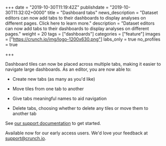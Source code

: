 +++
date = "2019-10-30T11:19:42Z"
publishdate = "2019-10-30T11:32:02+0000"
title = "Dashboard tabs"
news_description = "Dataset editors can now add tabs to their dashboards to display analyses on different pages. Click here to learn more."
description = "Dataset editors can now add tabs to their dashboards to display analyses on different pages."
weight = 20
tags = ["dashboards"]
categories = ["feature"]
images = ["https://crunch.io/img/logo-1200x630.png"]
labs_only = true
no_profiles = true

+++

Dashboard tiles can now be placed across multiple tabs, making it easier to navigate large dashboards. As an editor, you are now able to:

* Create new tabs (as many as you'd like)

* Move tiles from one tab to another

* Give tabs meaningful names to aid navigation

* Delete tabs, choosing whether to delete any tiles or move them to another tab

See [our support documentation](http://support.crunch.io/articles/TjK4EoLc/How-to-add-tabs-to-a-dashboard) to get started.

Available now for our early access users. We'd love your feedback at support@crunch.io.

